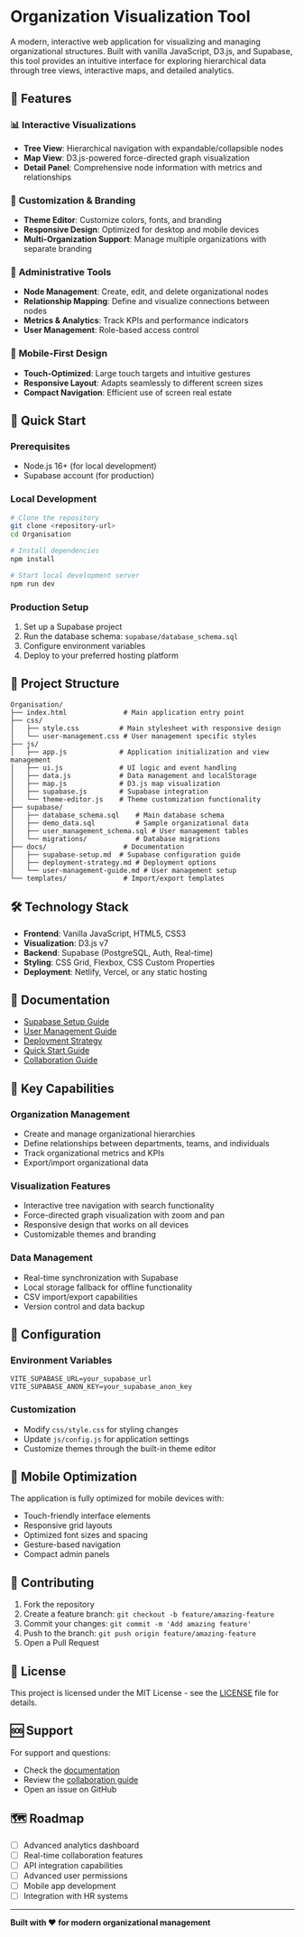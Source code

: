 # Organization Visualization Tool

A modern, interactive web application for visualizing and managing organizational structures. Built with vanilla JavaScript, D3.js, and Supabase, this tool provides an intuitive interface for exploring hierarchical data through tree views, interactive maps, and detailed analytics.

## 🌟 Features

### 📊 **Interactive Visualizations**
- **Tree View**: Hierarchical navigation with expandable/collapsible nodes
- **Map View**: D3.js-powered force-directed graph visualization
- **Detail Panel**: Comprehensive node information with metrics and relationships

### 🎨 **Customization & Branding**
- **Theme Editor**: Customize colors, fonts, and branding
- **Responsive Design**: Optimized for desktop and mobile devices
- **Multi-Organization Support**: Manage multiple organizations with separate branding

### 🔧 **Administrative Tools**
- **Node Management**: Create, edit, and delete organizational nodes
- **Relationship Mapping**: Define and visualize connections between nodes
- **Metrics & Analytics**: Track KPIs and performance indicators
- **User Management**: Role-based access control

### 📱 **Mobile-First Design**
- **Touch-Optimized**: Large touch targets and intuitive gestures
- **Responsive Layout**: Adapts seamlessly to different screen sizes
- **Compact Navigation**: Efficient use of screen real estate

## 🚀 Quick Start

### Prerequisites
- Node.js 16+ (for local development)
- Supabase account (for production)

### Local Development
```bash
# Clone the repository
git clone <repository-url>
cd Organisation

# Install dependencies
npm install

# Start local development server
npm run dev
```

### Production Setup
1. Set up a Supabase project
2. Run the database schema: `supabase/database_schema.sql`
3. Configure environment variables
4. Deploy to your preferred hosting platform

## 📁 Project Structure

```
Organisation/
├── index.html              # Main application entry point
├── css/
│   ├── style.css          # Main stylesheet with responsive design
│   └── user-management.css # User management specific styles
├── js/
│   ├── app.js             # Application initialization and view management
│   ├── ui.js              # UI logic and event handling
│   ├── data.js            # Data management and localStorage
│   ├── map.js             # D3.js map visualization
│   ├── supabase.js        # Supabase integration
│   └── theme-editor.js    # Theme customization functionality
├── supabase/
│   ├── database_schema.sql    # Main database schema
│   ├── demo_data.sql          # Sample organizational data
│   ├── user_management_schema.sql # User management tables
│   └── migrations/            # Database migrations
├── docs/                   # Documentation
│   ├── supabase-setup.md  # Supabase configuration guide
│   ├── deployment-strategy.md # Deployment options
│   └── user-management-guide.md # User management setup
└── templates/              # Import/export templates
```

## 🛠️ Technology Stack

- **Frontend**: Vanilla JavaScript, HTML5, CSS3
- **Visualization**: D3.js v7
- **Backend**: Supabase (PostgreSQL, Auth, Real-time)
- **Styling**: CSS Grid, Flexbox, CSS Custom Properties
- **Deployment**: Netlify, Vercel, or any static hosting

## 📖 Documentation

- [Supabase Setup Guide](docs/supabase-setup.md)
- [User Management Guide](docs/user-management-guide.md)
- [Deployment Strategy](docs/deployment-strategy.md)
- [Quick Start Guide](docs/quick-start.md)
- [Collaboration Guide](docs/collaboration-guide.md)

## 🎯 Key Capabilities

### Organization Management
- Create and manage organizational hierarchies
- Define relationships between departments, teams, and individuals
- Track organizational metrics and KPIs
- Export/import organizational data

### Visualization Features
- Interactive tree navigation with search functionality
- Force-directed graph visualization with zoom and pan
- Responsive design that works on all devices
- Customizable themes and branding

### Data Management
- Real-time synchronization with Supabase
- Local storage fallback for offline functionality
- CSV import/export capabilities
- Version control and data backup

## 🔧 Configuration

### Environment Variables
```env
VITE_SUPABASE_URL=your_supabase_url
VITE_SUPABASE_ANON_KEY=your_supabase_anon_key
```

### Customization
- Modify `css/style.css` for styling changes
- Update `js/config.js` for application settings
- Customize themes through the built-in theme editor

## 📱 Mobile Optimization

The application is fully optimized for mobile devices with:
- Touch-friendly interface elements
- Responsive grid layouts
- Optimized font sizes and spacing
- Gesture-based navigation
- Compact admin panels

## 🤝 Contributing

1. Fork the repository
2. Create a feature branch: `git checkout -b feature/amazing-feature`
3. Commit your changes: `git commit -m 'Add amazing feature'`
4. Push to the branch: `git push origin feature/amazing-feature`
5. Open a Pull Request

## 📄 License

This project is licensed under the MIT License - see the [LICENSE](LICENSE) file for details.

## 🆘 Support

For support and questions:
- Check the [documentation](docs/)
- Review the [collaboration guide](docs/collaboration-guide.md)
- Open an issue on GitHub

## 🗺️ Roadmap

- [ ] Advanced analytics dashboard
- [ ] Real-time collaboration features
- [ ] API integration capabilities
- [ ] Advanced user permissions
- [ ] Mobile app development
- [ ] Integration with HR systems

---

**Built with ❤️ for modern organizational management**